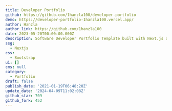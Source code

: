 ```yaml
---
title: Developer Portfolio
github: https://github.com/1hanzla100/developer-portfolio
demo: https://developer-portfolio-1hanzla100.vercel.app/
author: Hanzla
author_link: https://github.com/1hanzla100
date: 2023-05-20T00:00:00.000Z
description: Software Developer Portfolio Template built with Next.js and bootstrap.
ssg:
  - Nextjs
css:
  - Bootstrap
ui: []
cms: null
category:
  - Portfolio
draft: false
publish_date: '2021-01-19T06:48:20Z'
update_date: '2024-04-09T11:02:08Z'
github_star: 709
github_fork: 452
---
```


